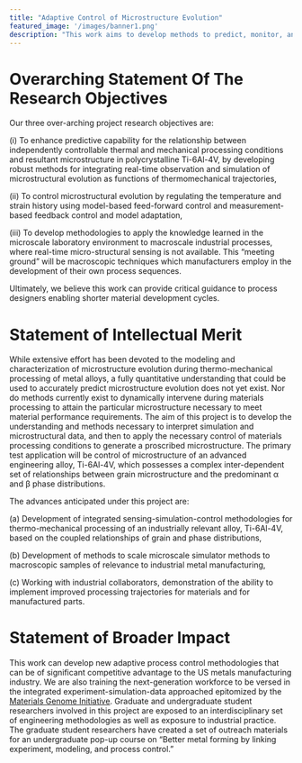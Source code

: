 ```yaml
---
title: "Adaptive Control of Microstructure Evolution"
featured_image: '/images/banner1.png'
description: "This work aims to develop methods to predict, monitor, and control microstructural evolution in real-time during thermomechanical processing of metals in order to optimize properties and reduce the time and cost to develop and adopt new materials in industrial applications."
---
```


# Overarching Statement Of The Research Objectives

Our three over-arching project research objectives are: 

(i) To enhance predictive capability for the relationship between independently controllable thermal and mechanical processing conditions and resultant microstructure in polycrystalline Ti-6Al-4V, by developing robust methods for integrating real-time observation and simulation of microstructural evolution as functions of thermomechanical trajectories,

(ii) To control microstructural evolution by regulating the temperature and strain history using model-based feed-forward control and measurement-based feedback control and model adaptation,

(iii) To develop methodologies to apply the knowledge learned in the microscale laboratory environment to macroscale industrial processes, where real-time micro-structural sensing is not available. This “meeting ground” will be macroscopic techniques which manufacturers employ in the development of their own process sequences. 

Ultimately, we believe this work can provide critical guidance to process designers enabling shorter material development cycles. 


# Statement of Intellectual Merit

While extensive effort has been devoted to the modeling and characterization of microstructure evolution during thermo-mechanical processing of metal alloys, a fully quantitative understanding that could be used to accurately predict microstructure evolution does not yet exist.   Nor do methods currently exist to dynamically intervene during materials processing to attain the particular microstructure necessary to meet material performance requirements. The aim of this project is to develop the understanding and methods necessary to interpret simulation and microstructural data, and then to apply the necessary control of materials processing conditions to generate a proscribed microstructure.  The primary test application will be control of 
microstructure of an advanced engineering alloy, Ti-6Al-4V, which possesses a complex inter-dependent set of relationships between grain microstructure and the predominant &alpha; and &beta; phase distributions.

The advances anticipated under this project are:

(a) Development of integrated sensing-simulation-control methodologies for thermo-mechanical processing of an industrially 
	relevant alloy, Ti-6Al-4V, based on the coupled relationships of grain and phase distributions, 

(b) Development of methods to scale microscale simulator methods to macroscopic samples of relevance to industrial metal manufacturing, 

(c) Working with industrial collaborators, demonstration of the ability to implement improved processing trajectories for materials and 
	for manufactured parts.  

# Statement of Broader Impact

This work can develop new adaptive process control methodologies that can be of significant competitive advantage to the US metals manufacturing industry.  We are also training the next-generation workforce to be versed in the integrated experiment-simulation-data approached epitomized by the [Materials Genome Initiative](https://www.mgi.gov/). 
Graduate and undergraduate student researchers involved in this project are exposed to an interdisciplinary set of engineering methodologies as well as exposure to industrial practice.  The graduate student researchers have created a set of outreach materials for an undergraduate pop-up course on “Better metal forming by linking experiment, modeling, and process control.”